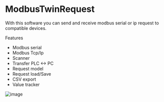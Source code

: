 # ModbusTwinRequest

With this software you can send and receive modbus serial or ip request to compatible devices.

Features
- Modbus serial
- Modbus Tcp/Ip
- Scanner
- Transfer PLC <-> PC
- Request model
- Request load/Save
- CSV export
- Value tracker

![image](https://github.com/gunayato/ModbusTwinPro/assets/100614666/cfc8139d-bf64-40f9-a23c-19d67dec2abf)
